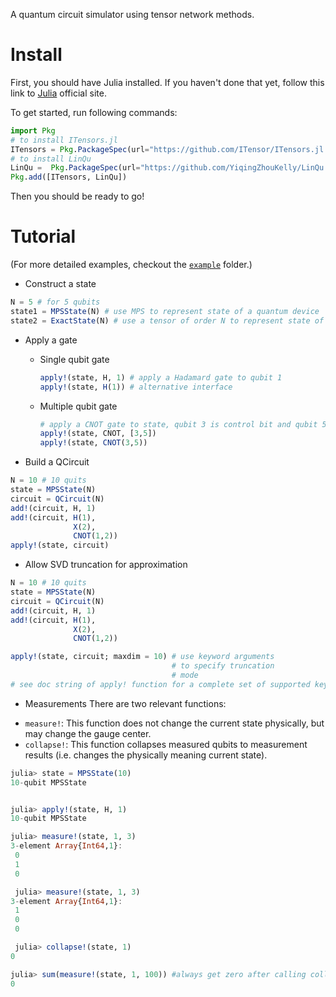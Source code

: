 A quantum circuit simulator using tensor network methods.

# Install
First, you should have Julia installed. If you haven't done that yet, follow this link to [Julia](https://julialang.org) official site.

To get started, run following commands:

```julia
import Pkg
# to install ITensors.jl
ITensors = Pkg.PackageSpec(url="https://github.com/ITensor/ITensors.jl.git")
# to install LinQu
LinQu =  Pkg.PackageSpec(url="https://github.com/YiqingZhouKelly/LinQu.jl.git")
Pkg.add([ITensors, LinQu])
```
Then you should be ready to go!

# Tutorial
 (For more detailed examples, checkout the [`example`](https://github.com/YiqingZhouKelly/LinQu.jl/tree/master/example) folder.)
* Construct a state
```Julia
N = 5 # for 5 qubits
state1 = MPSState(N) # use MPS to represent state of a quantum device
state2 = ExactState(N) # use a tensor of order N to represent state of a quantum device
```
* Apply a gate  
  - Single qubit gate
    ```Julia
    apply!(state, H, 1) # apply a Hadamard gate to qubit 1
    apply!(state, H(1)) # alternative interface
    ```
  - Multiple qubit gate
    ```Julia
    # apply a CNOT gate to state, qubit 3 is control bit and qubit 5 is target bit
    apply!(state, CNOT, [3,5])
    apply!(state, CNOT(3,5))
    ```

* Build a QCircuit
```julia
N = 10 # 10 quits
state = MPSState(N)
circuit = QCircuit(N)
add!(circuit, H, 1)
add!(circuit, H(1),
              X(2),
              CNOT(1,2))
apply!(state, circuit)
```
* Allow SVD truncation for approximation
```julia
N = 10 # 10 quits
state = MPSState(N)
circuit = QCircuit(N)
add!(circuit, H, 1)
add!(circuit, H(1),
              X(2),
              CNOT(1,2))

apply!(state, circuit; maxdim = 10) # use keyword arguments
                                    # to specify truncation 
                                    # mode
# see doc string of apply! function for a complete set of supported keyword arguments
```
* Measurements
There are two relevant functions:
- `measure!`: This function does not change the current state physically, but may change the gauge center. 
- `collapse!`: This function collapses measured qubits to measurement results (i.e. changes the physically meaning current state).
```julia
julia> state = MPSState(10)
10-qubit MPSState


julia> apply!(state, H, 1)
10-qubit MPSState

julia> measure!(state, 1, 3)
3-element Array{Int64,1}:
 0
 1
 0

 julia> measure!(state, 1, 3) 
3-element Array{Int64,1}:
 1
 0
 0

 julia> collapse!(state, 1)
0

julia> sum(measure!(state, 1, 100)) #always get zero after calling collapse!
0
```
